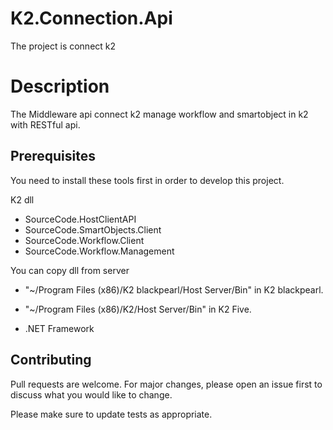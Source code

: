 # K2.Connection.Api

The project is connect k2

# Description

The Middleware api connect k2 manage workflow and smartobject in k2 with RESTful api.

## Prerequisites

You need to install these tools first in order to develop this project.

  K2 dll
   - SourceCode.HostClientAPI
   - SourceCode.SmartObjects.Client
   - SourceCode.Workflow.Client
   - SourceCode.Workflow.Management
   
  You can copy dll from server 
  - "~/Program Files (x86)/K2 blackpearl/Host Server/Bin" in K2 blackpearl. 
  - "~/Program Files (x86)/K2/Host Server/Bin" in K2 Five.
  
  - .NET Framework
  
## Contributing
Pull requests are welcome. For major changes, please open an issue first to discuss what you would like to change.

Please make sure to update tests as appropriate.
